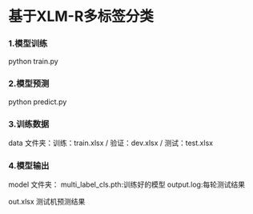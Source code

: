 # 基于XLM-R多标签分类

### 1.模型训练

python train.py

### 2.模型预测

python predict.py

### 3.训练数据

data 文件夹：训练：train.xlsx  /   验证：dev.xlsx  /  测试：test.xlsx

### 4.模型输出

model 文件夹： multi_label_cls.pth:训练好的模型  output.log:每轮测试结果

out.xlsx  测试机预测结果


